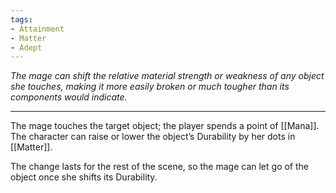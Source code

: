 ```yaml
---
tags:
- Attainment
- Matter
- Adept
---
```


_The mage can shift the relative material strength or weakness of any object she touches, making it more easily broken or much tougher than its components would indicate._

---

The mage touches the target object; the player spends a point of [[Mana]].\
The character can raise or lower the object’s Durability by her dots in [[Matter]].

The change lasts for the rest of the scene, so the mage can let go of the object once she shifts its Durability.